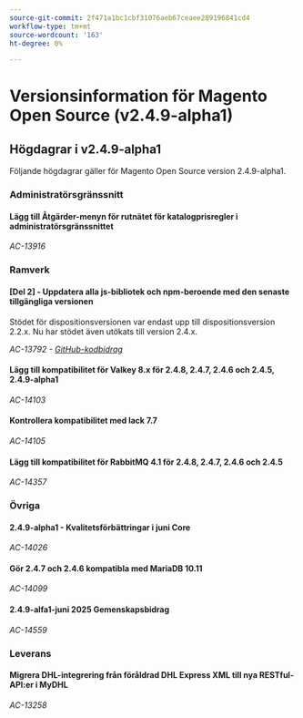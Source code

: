 ```yaml
---
source-git-commit: 2f471a1bc1cbf31076aeb67ceaee289196841cd4
workflow-type: tm+mt
source-wordcount: '163'
ht-degree: 0%

---
```

# Versionsinformation för Magento Open Source (v2.4.9-alpha1)

## Högdagrar i v2.4.9-alpha1

Följande högdagrar gäller för Magento Open Source version 2.4.9-alpha1.

### Administratörsgränssnitt

#### Lägg till Åtgärder-menyn för rutnätet för katalogprisregler i administratörsgränssnittet

_AC-13916_

### Ramverk

#### [Del 2] - Uppdatera alla js-bibliotek och npm-beroende med den senaste tillgängliga versionen

Stödet för dispositionsversionen var endast upp till dispositionsversion 2.2.x. Nu har stödet även utökats till version 2.4.x.

_AC-13792 - [GitHub-kodbidrag](https://github.com/magento/magento2/commit/19844aa0)_

#### Lägg till kompatibilitet för Valkey 8.x för 2.4.8, 2.4.7, 2.4.6 och 2.4.5, 2.4.9-alpha1

_AC-14103_

#### Kontrollera kompatibilitet med lack 7.7

_AC-14105_

#### Lägg till kompatibilitet för RabbitMQ 4.1 för 2.4.8, 2.4.7, 2.4.6 och 2.4.5

_AC-14357_

### Övriga

#### 2.4.9-alpha1 - Kvalitetsförbättringar i juni Core

_AC-14026_

#### Gör 2.4.7 och 2.4.6 kompatibla med MariaDB 10.11

_AC-14099_

#### 2.4.9-alfa1-juni 2025 Gemenskapsbidrag

_AC-14559_

### Leverans

#### Migrera DHL-integrering från föråldrad DHL Express XML till nya RESTful-API:er i MyDHL

_AC-13258_
